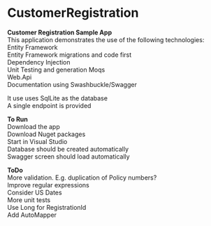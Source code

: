 # CustomerRegistration
<b>Customer Registration Sample App</b>  
This application demonstrates the use of the following technologies:  
  Entity Framework  
  Entity Framework migrations and code first  
  Dependency Injection  
  Unit Testing and generation Moqs  
  Web.Api  
  Documentation using Swashbuckle/Swagger  
  
It use uses SqlLite as the database  
A single endpoint is provided

<b>To Run</b>  
  Download the app  
  Download Nuget packages  
  Start in Visual Studio  
  Database should be created automatically  
  Swagger screen should load automatically  
    
<b>ToDo</b>  
  More validation. E.g. duplication of Policy numbers?   
  Improve regular expressions  
  Consider US Dates  
  More unit tests  
  Use Long for RegistrationId  
  Add AutoMapper  
